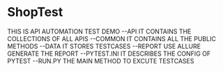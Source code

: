 # ShopTest
THIS IS API AUTOMATION TEST DEMO
--API IT CONTAINS THE COLLECTIONS OF ALL APIS
--COMMON IT CONTAINS ALL THE PUBLIC METHODS
--DATA IT STORES TESTCASES
--REPORT USE ALLURE GENERATE THE REPORT 
--PYTEST.INI IT DESCRIBES THE CONFIG OF PYTEST
--RUN.PY THE MAIN METHOD TO EXCUTE TESTCASES
